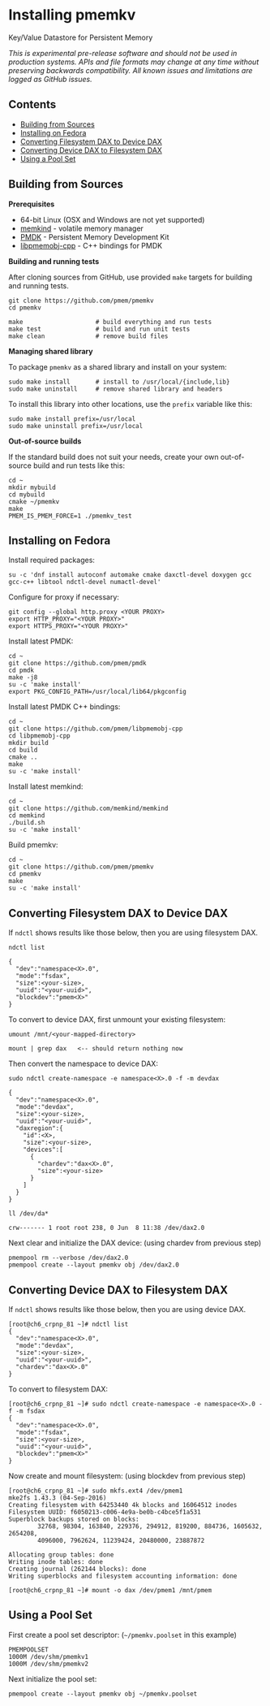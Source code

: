 # Installing pmemkv
Key/Value Datastore for Persistent Memory

*This is experimental pre-release software and should not be used in
production systems. APIs and file formats may change at any time without
preserving backwards compatibility. All known issues and limitations
are logged as GitHub issues.*

Contents
--------

<ul>
<li><a href="#building_from_sources">Building from Sources</a></li>
<li><a href="#fedora">Installing on Fedora</a></li>
<li><a href="#device_dax">Converting Filesystem DAX to Device DAX</a></li>
<li><a href="#filesystem_dax">Converting Device DAX to Filesystem DAX</a></li>
<li><a href="#pool_set">Using a Pool Set</a></li>
</ul>

<a name="building_from_sources"></a>

Building from Sources
---------------------

**Prerequisites**

* 64-bit Linux (OSX and Windows are not yet supported)
* [memkind](https://github.com/memkind/memkind) - volatile memory manager
* [PMDK](https://github.com/pmem/pmdk) - Persistent Memory Development Kit
* [libpmemobj-cpp](https://github.com/pmem/libpmemobj-cpp) - C++ bindings for PMDK

**Building and running tests**

After cloning sources from GitHub, use provided `make` targets for building and running
tests.

```
git clone https://github.com/pmem/pmemkv
cd pmemkv

make                    # build everything and run tests
make test               # build and run unit tests
make clean              # remove build files
```

**Managing shared library**

To package `pmemkv` as a shared library and install on your system:
 
```
sudo make install       # install to /usr/local/{include,lib}
sudo make uninstall     # remove shared library and headers
```

To install this library into other locations, use the `prefix` variable like this:

```
sudo make install prefix=/usr/local
sudo make uninstall prefix=/usr/local
```

**Out-of-source builds**

If the standard build does not suit your needs, create your own
out-of-source build and run tests like this:

```
cd ~
mkdir mybuild
cd mybuild
cmake ~/pmemkv
make
PMEM_IS_PMEM_FORCE=1 ./pmemkv_test
```

<a name="fedora"></a>

Installing on Fedora
--------------------

Install required packages:

```
su -c 'dnf install autoconf automake cmake daxctl-devel doxygen gcc gcc-c++ libtool ndctl-devel numactl-devel'
```

Configure for proxy if necessary:

```
git config --global http.proxy <YOUR PROXY>
export HTTP_PROXY="<YOUR PROXY>"
export HTTPS_PROXY="<YOUR PROXY>"
```

Install latest PMDK:

```
cd ~
git clone https://github.com/pmem/pmdk
cd pmdk
make -j8
su -c 'make install'
export PKG_CONFIG_PATH=/usr/local/lib64/pkgconfig
```

Install latest PMDK C++ bindings:

```
cd ~
git clone https://github.com/pmem/libpmemobj-cpp
cd libpmemobj-cpp
mkdir build
cd build
cmake ..
make
su -c 'make install'
```

Install latest memkind:

```
cd ~
git clone https://github.com/memkind/memkind
cd memkind
./build.sh
su -c 'make install'
```

Build pmemkv:

```
cd ~
git clone https://github.com/pmem/pmemkv
cd pmemkv
make
su -c 'make install'
```

<a name="device_dax"></a>

Converting Filesystem DAX to Device DAX
---------------------------------------

If `ndctl` shows results like those below, then you are using filesystem DAX.

```
ndctl list

{
  "dev":"namespace<X>.0",
  "mode":"fsdax",
  "size":<your-size>,
  "uuid":"<your-uuid>",
  "blockdev":"pmem<X>"
}
```

To convert to device DAX, first unmount your existing filesystem:

```
umount /mnt/<your-mapped-directory>

mount | grep dax   <-- should return nothing now
```

Then convert the namespace to device DAX:

```
sudo ndctl create-namespace -e namespace<X>.0 -f -m devdax

{
  "dev":"namespace<X>.0",
  "mode":"devdax",
  "size":<your-size>,
  "uuid":"<your-uuid>",
  "daxregion":{
    "id":<X>,
    "size":<your-size>,
    "devices":[
      {
        "chardev":"dax<X>.0",
        "size":<your-size>
      }
    ]
  }
}

ll /dev/da*

crw------- 1 root root 238, 0 Jun  8 11:38 /dev/dax2.0
```

Next clear and initialize the DAX device: (using chardev from previous step)

```
pmempool rm --verbose /dev/dax2.0
pmempool create --layout pmemkv obj /dev/dax2.0
```

<a name="filesystem_dax"></a>

Converting Device DAX to Filesystem DAX
---------------------------------------

If `ndctl` shows results like those below, then you are using device DAX.

```
[root@ch6_crpnp_81 ~]# ndctl list
{
  "dev":"namespace<X>.0",
  "mode":"devdax",
  "size":<your-size>,
  "uuid":"<your-uuid>",
  "chardev":"dax<X>.0"
}
```

To convert to filesystem DAX:

```
[root@ch6_crpnp_81 ~]# sudo ndctl create-namespace -e namespace<X>.0 -f -m fsdax
{
  "dev":"namespace<X>.0",
  "mode":"fsdax",
  "size":<your-size>,
  "uuid":"<your-uuid>",
  "blockdev":"pmem<X>"
}
```

Now create and mount filesystem: (using blockdev from previous step)

```
[root@ch6_crpnp_81 ~]# sudo mkfs.ext4 /dev/pmem1
mke2fs 1.43.3 (04-Sep-2016)
Creating filesystem with 64253440 4k blocks and 16064512 inodes
Filesystem UUID: f6050213-c006-4e9a-be0b-c4bce5f1a531
Superblock backups stored on blocks:
        32768, 98304, 163840, 229376, 294912, 819200, 884736, 1605632, 2654208,
        4096000, 7962624, 11239424, 20480000, 23887872

Allocating group tables: done
Writing inode tables: done
Creating journal (262144 blocks): done
Writing superblocks and filesystem accounting information: done

[root@ch6_crpnp_81 ~]# mount -o dax /dev/pmem1 /mnt/pmem
```

<a name="pool_set"></a>

Using a Pool Set
----------------

First create a pool set descriptor:  (`~/pmemkv.poolset` in this example)

```
PMEMPOOLSET
1000M /dev/shm/pmemkv1
1000M /dev/shm/pmemkv2
```

Next initialize the pool set:

```
pmempool create --layout pmemkv obj ~/pmemkv.poolset
```
